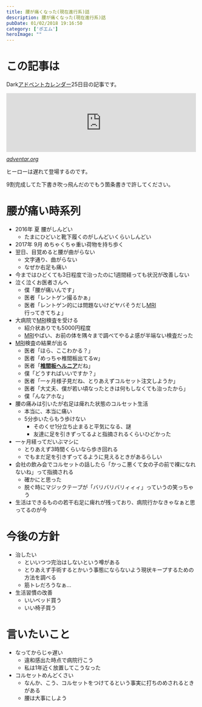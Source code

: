 ```yaml
---
title: 腰が痛くなった(現在進行系)話
description: 腰が痛くなった(現在進行系)話
pubDate: 01/02/2018 19:16:50
category: ['ポエム']
heroImage: ""
---
```

<h1>この記事は</h1>

<p>Dark<a class="keyword" href="http://d.hatena.ne.jp/keyword/%A5%A2%A5%C9%A5%D9%A5%F3%A5%C8%A5%AB%A5%EC%A5%F3%A5%C0%A1%BC">アドベントカレンダー</a>25日目の記事です。</p>

<p><iframe src="https://hatenablog-parts.com/embed?url=https%3A%2F%2Fadventar.org%2Fcalendars%2F2153" title="Dark - Developers at Real Kommunity Advent Calendar 2017 - Adventar" class="embed-card embed-webcard" scrolling="no" frameborder="0" style="display: block; width: 100%; height: 155px; max-width: 500px; margin: 10px 0px;"></iframe><cite class="hatena-citation"><a href="https://adventar.org/calendars/2153">adventar.org</a></cite></p>

<p>ヒーローは遅れて登場するのです。</p>

<p>9割完成してた下書き吹っ飛んだのでもう箇条書きで許してください。</p>

<h1>腰が痛い時系列</h1>

<ul>
<li>2016年 夏 腰がしんどい

<ul>
<li>たまにひどいと靴下履くのがしんどいくらいしんどい</li>
</ul>
</li>
<li>2017年 9月 めちゃくちゃ重い荷物を持ち歩く</li>
<li>翌日、目覚めると腰が曲がらない

<ul>
<li>文字通り、曲がらない</li>
<li>なぜか右足も痛い</li>
</ul>
</li>
<li>今まではひどくても3日程度で治ったのに1週間経っても状況が改善しない</li>
<li>泣く泣くお医者さんへ

<ul>
<li>僕「腰が痛いんです」</li>
<li>医者「レントゲン撮るかぁ」</li>
<li>医者「レントゲン的には問題ないけどヤバそうだし<a class="keyword" href="http://d.hatena.ne.jp/keyword/MRI">MRI</a>行ってきてちょ」</li>
</ul>
</li>
<li>大病院で<a class="keyword" href="http://d.hatena.ne.jp/keyword/MRI">MRI</a>検査を受ける

<ul>
<li>紹介状ありでも5000円程度</li>
<li><a class="keyword" href="http://d.hatena.ne.jp/keyword/MRI">MRI</a>やばい、お前の体を隅々まで調べてやるよ感が半端ない検査だった</li>
</ul>
</li>
<li><a class="keyword" href="http://d.hatena.ne.jp/keyword/MRI">MRI</a>検査の結果が出る

<ul>
<li>医者「ほら、ここわかる？」</li>
<li>医者「めっちゃ椎間板出てるw」</li>
<li>医者「<strong><a class="keyword" href="http://d.hatena.ne.jp/keyword/%C4%C7%B4%D6%C8%C4%A5%D8%A5%EB%A5%CB%A5%A2">椎間板ヘルニア</a></strong>だね」</li>
<li>僕「どうすればいいですか？」</li>
<li>医者「一ヶ月様子見だね、とりあえずコルセット注文しようか」</li>
<li>医者「大丈夫、僕が若い頃なったときは何もしなくても治ったから」</li>
<li>僕「んなアホな」</li>
</ul>
</li>
<li>腰の痛みは引いたが右足は痺れた状態のコルセット生活

<ul>
<li>本当に、本当に痛い</li>
<li>5分歩いたらもう歩けない

<ul>
<li>そのくせ1分立ち止まると平気になる、謎</li>
<li>友達に足を引きずってるよと指摘されるくらいひどかった</li>
</ul>
</li>
</ul>
</li>
<li>一ヶ月経ってだいぶマシに

<ul>
<li>とりあえず3時間くらいなら歩き回れる</li>
<li>でもまだ足を引きずってるように見えるときがあるらしい</li>
</ul>
</li>
<li>会社の飲み会でコルセットの話したら「かっこ悪くて女の子の前で裸になれないね」って指摘される

<ul>
<li>確かにと思った</li>
<li>脱ぐ時にマジックテープが「バリバリバリィィィ」っていうの笑っちゃう</li>
</ul>
</li>
<li>生活はできるものの若干右足に痺れが残っており、病院行かなきゃなぁと思ってるのが今</li>
</ul>


<h1>今後の方針</h1>

<ul>
<li>治したい

<ul>
<li>といいつつ完治はしないという噂がある</li>
<li>とりあえず手術するとかいう事態にならないよう現状キープするための方法を調べる</li>
<li>筋トレだろうなぁ…</li>
</ul>
</li>
<li>生活習慣の改善

<ul>
<li>いいベッド買う</li>
<li>いい椅子買う</li>
</ul>
</li>
</ul>


<h1>言いたいこと</h1>

<ul>
<li>なってからじゃ遅い

<ul>
<li>違和感出た時点で病院行こう</li>
<li>私は1年近く放置してこうなった</li>
</ul>
</li>
<li>コルセットめんどくさい

<ul>
<li>なんか、こう、コルセットをつけてるという事実に打ちのめされるときがある</li>
<li>腰は大事にしよう</li>
</ul>
</li>
</ul>


